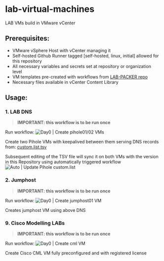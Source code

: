 # lab-virtual-machines
LAB VMs build in VMware vCenter


## Prerequisites:
- VMware vSphere Host with vCenter managing it
- Self-hosted Github Runner tagged [self-hosted, linux, initial] allowed for this repository
- All necessary variables and secrets set at repository or organization level
- VM templates pre-created with workflows from [LAB-PACKER repo](https://github.com/Rexonix-Infra/lab-packer)
- Necessary files available in vCenter Content Library

## Usage:
### 1. LAB DNS
> **IMPORTANT: this workflow is to be run once**

Run workflow: ![Day0 | Create pihole01/02 VMs](https://github.com/Rexonix-Infra/lab-virtual-machines/actions/workflows/create-pihole01-02-vms.yml/badge.svg)

Create two Pihole VMs with keepalived between them serving DNS records from: [custom.list.tsv](https://github.com/Rexonix-Infra/lab-virtual-machines/blob/main/pihole/etc/pihole/custom.list.tsv)

Subsequent editing of the TSV file will sync it on both VMs with the version in this Repository using automatically triggered workflow ![Auto | Update Pihole custom.list](https://github.com/Rexonix-Infra/lab-virtual-machines/actions/workflows/update-pihole-custom-list.yml/badge.svg)

### 2. Jumphost
> **IMPORTANT: this workflow is to be run once**

Run workflow: ![Day0 | Create jumphost01 VM](https://github.com/Rexonix-Infra/lab-virtual-machines/actions/workflows/create-jumphost01-vm.yml/badge.svg)

Creates jumphost VM using above DNS

### 9. Cisco Modelling LABs
> **IMPORTANT: this workflow is to be run once**

Run workflow: ![Day0 | Create cml VM](https://github.com/Rexonix-Infra/lab-virtual-machines/actions/workflows/create-cml-vm.yml/badge.svg)

Create Cisco CML VM fully preconfigured and with registered license
